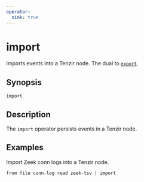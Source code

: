 ```yaml
---
operator:
  sink: true
---
```


# import

Imports events into a Tenzir node. The dual to [`export`](export.md).

## Synopsis

```
import
```

## Description

The `import` operator persists events in a Tenzir node.

## Examples

Import Zeek conn logs into a Tenzir node.

```
from file conn.log read zeek-tsv | import
```
